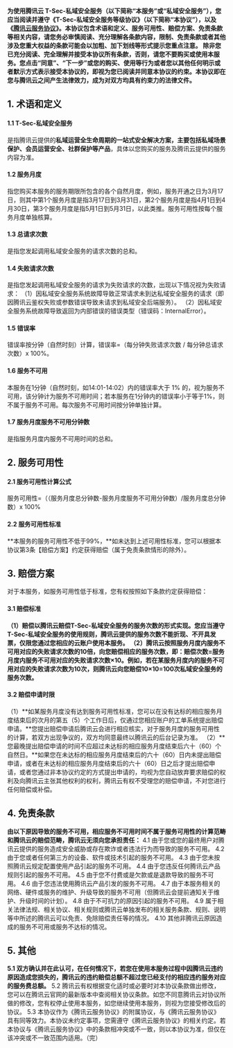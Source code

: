 **为使用腾讯云 T-Sec-私域安全服务（以下简称“本服务”或“私域安全服务”），您应当阅读并遵守《T-Sec-私域安全服务等级协议》（以下简称“本协议”），以及《[腾讯云服务协议](https://cloud.tencent.com/document/product/301/1967)》。本协议包含术语和定义、服务可用性、赔偿方案、免责条款等相关内容，请您务必审慎阅读、充分理解各条款内容，限制、免责条款或者其他涉及您重大权益的条款可能会以加粗、加下划线等形式提示您重点注意。
除非您已充分阅读、完全理解并接受本协议所有条款，否则，请您不要购买或使用本服务。您点击“同意”、“下一步”或您的购买、使用等行为或者您以其他任何明示或者默示方式表示接受本协议的，即视为您已阅读并同意本协议的约束。本协议即在您与腾讯云之间产生法律效力，成为对双方均具有约束力的法律文件。**

## 1.	术语和定义
#### 1.1 T-Sec-私域安全服务
是指腾讯云提供的**私域运营全生命周期的一站式安全解决方案，主要包括私域场景保护、会员运营安全、社群保护等产品**，具体以您购买的服务及腾讯云提供的服务内容为准。

#### 1.2 服务月度
指您购买本服务的服务期限所包含的各个自然月度，例如，服务开通之日为3月17日，则其中第1个服务月度是指3月17日到3月31日，第2个服务月度是指4月1日到4月30日，第3个服务月度是指5月1日到5月31日，以此类推。服务可用性按每个服务月度单独核算。

#### 1.3 总请求次数
是指您发起调用私域安全服务的请求次数的总和。

#### 1.4 失败请求次数
是指您发起调用私域安全服务的请求为失败请求的次数，出现以下情况视为失败请求：
（1）因私域安全服务系统故障导致正常请求未到达私域安全服务的请求（即因腾讯云鉴权失败或参数错误导致未请求到私域安全后端服务）。
（2）因私域安全服务系统故障导致返回为内部错误的错误类型（错误码：InternalError）。

#### 1.5 错误率
错误率按分钟（自然时刻）计算，错误率=（每分钟失败请求次数 / 每分钟总请求次数）x 100%。

#### 1.6 服务不可用
本服务在1分钟（自然时刻，如14:01-14:02）内的错误率大于 1% 的，视为服务不可用，该分钟计为服务不可用时间；若本服务在1分钟内的错误率小于等于1%，则不属于服务不可用。每次服务不可用时间按分钟单独计算。

#### 1.7 服务月度服务不可用分钟数
是指服务月度内服务不可用时间的总和。

## 2.	服务可用性
#### 2.1 服务可用性计算公式
服务可用性=（（服务月度总分钟数-服务月度服务不可用分钟数）/服务月度总分钟数）x 100%
#### 2.2 服务可用性标准
**本服务的服务可用性不低于99%，**如未达到上述可用性标准，您可以根据本协议第3条【赔偿方案】约定获得赔偿（属于免责条款情形的除外）。

## 3.	赔偿方案
对于本服务，如服务可用性低于标准，您有权按照如下条款约定获得赔偿：

#### 3.1 赔偿标准
**（1）赔偿以腾讯云赔偿T-Sec-私域安全服务的服务次数的形式实现。您应当遵守T-Sec-私域安全服务的使用规则，腾讯云提供的服务次数不能折现、不开具发票，仅限您通过您相应的云账户使用本服务。
（2）腾讯云按照服务月度内服务不可用对应的失败请求次数的10倍，向您赔偿相应的服务次数，即：赔偿次数=服务月度内服务不可用对应的失败请求次数×10。例如，若在某服务月度内的服务不可用对应的失败请求次数为10次，则腾讯云向您赔偿10×10=100次私域安全服务的服务次数。**

#### 3.2	赔偿申请时限
（1）**如某服务月度没有达到服务可用性标准，您可以在没有达标的相应服务月度结束后的次月的第五（5）个工作日后，仅通过您相应账户的工单系统提出赔偿申请。**您提出赔偿申请后腾讯云会进行相应核实，对于服务月度的服务可用性的计算，若双方出现争议的，双方均同意最终以腾讯云的后台记录为准。
（2）**您最晚提出赔偿申请的时间不应超过未达标的相应服务月度结束后六十（60）个自然日。**如果您在未达标的相应服务月度结束后的六十（60）日内未提出赔偿申请，或者在未达标的相应服务月度结束后的六十（60）日之后才提出赔偿申请，或者您通过非本协议约定的方式提出申请的，均视为您自动放弃要求赔偿的权利及向腾讯云主张其他权利的权利，腾讯云有权不受理您的赔偿申请，不对您进行任何赔偿或补偿。

## 4. 免责条款
**由以下原因导致的服务不可用，相应服务不可用时间不属于服务可用性的计算范畴和腾讯云的赔偿范畴，腾讯云无须向您承担责任：**
4.1 由于您或您的最终用户对腾讯云提供的服务造成安全威胁或存在欺诈或者违法行为而导致的服务不可用。
4.2 由于您或者任何第三方的设备、软件或技术引起的服务不可用。
4.3 由于您未按照腾讯云规定配置使用产品引起的服务不可用。
4.4 由于您违反任何腾讯云产品规则引起的服务不可用。
4.5 由于您不付费或是欠款或是退款导致的服务不可用。
4.6 由于您违法使用腾讯云产品引发的服务不可用。
4.7 由于本服务相关的网络、硬件或服务的维护、升级导致的服务不可用（但腾讯云会提前通知关于维护、升级时间的计划）。
4.8 由于不可抗力的原因引起的服务不可用。
4.9 属于相关法律法规、相关协议、相关规则或腾讯云单独发布的相关服务条款、规则、说明等中所述的腾讯云可以免责、免除赔偿责任等的情况。
4.10 其他非腾讯云原因造成的服务不可用或服务不达标的情况。

## 5.	其他
**5.1 双方确认并在此认可，在任何情况下，若您在使用本服务过程中因腾讯云违约原因造成您损失的，腾讯云的违约赔偿总额不超过您已经支付的相应违约服务对应的服务费总额。**
5.2 腾讯云有权根据变化适时或必要时对本协议条款做出修改，您可以在腾讯云官网的最新版本中查阅相关协议条款。如您不同意腾讯云对协议所做的修改，您有权停止使用本服务，如您继续使用本服务，则视为您接受修改后的协议。
5.3 本协议作为《腾讯云服务协议》的附属协议，与《腾讯云服务协议》具有同等效力。本协议未约定事项，您需遵守《腾讯云服务协议》的相关约定。若本协议与《腾讯云服务协议》中的条款相冲突或不一致，则以本协议为准，但仅在该冲突或不一致范围内适用。（完）

